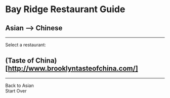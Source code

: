 # Bay Ridge Restaurant Guide
## Asian --> Chinese
---
Select a restaurant:
## (Taste of China) [http://www.brooklyntasteofchina.com/]
---
Back to Asian  
Start Over